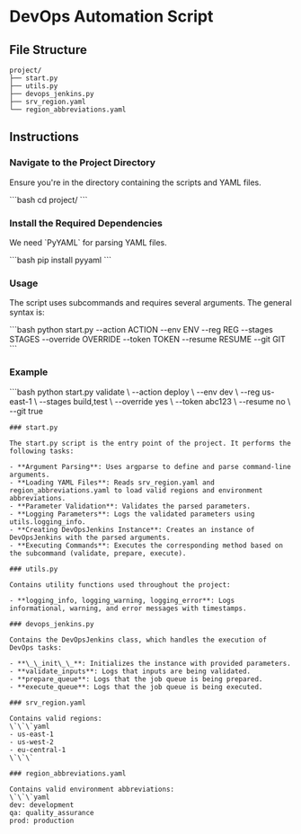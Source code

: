 # DevOps Automation Script

## File Structure

```
project/
├── start.py
├── utils.py
├── devops_jenkins.py
├── srv_region.yaml
└── region_abbreviations.yaml
```

## Instructions

### Navigate to the Project Directory

Ensure you're in the directory containing the scripts and YAML files.

\`\`\`bash
cd project/
\`\`\`

### Install the Required Dependencies

We need \`PyYAML\` for parsing YAML files.

\`\`\`bash
pip install pyyaml
\`\`\`

### Usage

The script uses subcommands and requires several arguments. The general syntax is:

\`\`\`bash
python start.py <subcommand> --action ACTION --env ENV --reg REG --stages STAGES --override OVERRIDE --token TOKEN --resume RESUME --git GIT
\`\`\`

### Example

\`\`\`bash
python start.py validate \\
  --action deploy \\
  --env dev \\
  --reg us-east-1 \\
  --stages build,test \\
  --override yes \\
  --token abc123 \\
  --resume no \\
  --git true
```
### start.py

The start.py script is the entry point of the project. It performs the following tasks:

- **Argument Parsing**: Uses argparse to define and parse command-line arguments.
- **Loading YAML Files**: Reads srv_region.yaml and region_abbreviations.yaml to load valid regions and environment abbreviations.
- **Parameter Validation**: Validates the parsed parameters.
- **Logging Parameters**: Logs the validated parameters using utils.logging_info.
- **Creating DevOpsJenkins Instance**: Creates an instance of DevOpsJenkins with the parsed arguments.
- **Executing Commands**: Executes the corresponding method based on the subcommand (validate, prepare, execute).

### utils.py

Contains utility functions used throughout the project:

- **logging_info, logging_warning, logging_error**: Logs informational, warning, and error messages with timestamps.

### devops_jenkins.py

Contains the DevOpsJenkins class, which handles the execution of DevOps tasks:

- **\_\_init\_\_**: Initializes the instance with provided parameters.
- **validate_inputs**: Logs that inputs are being validated.
- **prepare_queue**: Logs that the job queue is being prepared.
- **execute_queue**: Logs that the job queue is being executed.

### srv_region.yaml

Contains valid regions:
\`\`\`yaml
- us-east-1
- us-west-2
- eu-central-1
\`\`\`

### region_abbreviations.yaml

Contains valid environment abbreviations:
\`\`\`yaml
dev: development
qa: quality_assurance
prod: production
